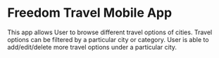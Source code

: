 # Freedom Travel Mobile App

This app allows User to browse different travel options of cities. Travel options can be filtered by a particular city or category. User is able to add/edit/delete more travel options under a particular city. 